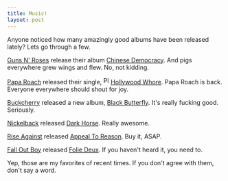 ```yaml
---
title: Music!
layout: post
--- 
```


Anyone noticed how many amazingly good albums have been released lately? Lets go through a few.

<a class="bbcode_artist" href="http://www.last.fm/music/Guns+N%27+Roses">Guns N' Roses</a> release their album <a class="bbcode_album" title="Guns N' Roses - Chinese Democracy" href="http://www.last.fm/music/Guns+N%27+Roses/Chinese+Democracy">Chinese Democracy</a>. And pigs everywhere grew wings and flew. No, not kidding.  

<a class="bbcode_artist" href="http://www.last.fm/music/Papa+Roach">Papa Roach</a> released their single, <a class="playbutton" rel="nofollow" href="http://www.last.fm/music/Papa+Roach/_/Hollywood+Whore?autostart"><img class="play_icon transparent_png" src="http://cdn.last.fm/flatness/global/icon_play.png" alt="Play" width="17" height="17" /></a><a class="bbcode_track" title="Papa Roach  Hollywood Whore" href="http://www.last.fm/music/Papa+Roach/_/Hollywood+Whore">Hollywood Whore</a>. Papa Roach is back. Everyone everywhere should shout for joy.  

<a class="bbcode_artist" href="http://www.last.fm/music/Buckcherry">Buckcherry</a> released a new album, <a class="bbcode_album" title="Buckcherry - Black Butterfly" href="http://www.last.fm/music/Buckcherry/Black+Butterfly">Black Butterfly</a>. It's really fucking good. Seriously.  

<a class="bbcode_artist" href="http://www.last.fm/music/Nickelback">Nickelback</a> released <a class="bbcode_album" title="Nickelback - Dark Horse" href="http://www.last.fm/music/Nickelback/Dark+Horse">Dark Horse</a>. Really awesome.  

<a class="bbcode_artist" href="http://www.last.fm/music/Rise+Against">Rise Against</a> released <a class="bbcode_album" title="Rise Against - Appeal To Reason" href="http://www.last.fm/music/Rise+Against/Appeal+To+Reason">Appeal To Reason</a>. Buy it, ASAP.  

<a class="bbcode_artist" href="http://www.last.fm/music/Fall+Out+Boy">Fall Out Boy</a> released <a class="bbcode_album" title="Fall Out Boy - Folie  Deux" href="http://www.last.fm/music/Fall+Out+Boy/Folie+%C3%A0+Deux">Folie  Deux</a>. If you haven't heard it, you need to.  

Yep, those are my favorites of recent times. If you don't agree with them, don't say a word.